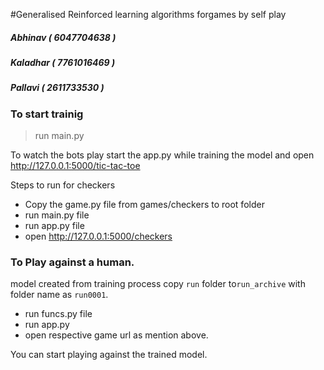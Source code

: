 #Generalised Reinforced learning algorithms forgames by self play

##### Abhinav ( 6047704638 )
##### Kaladhar ( 7761016469 )
##### Pallavi ( 2611733530 )

### To start trainig
> run main.py

To watch the bots play start the app.py while training the model and open  <http://127.0.0.1:5000/tic-tac-toe>

Steps to run for checkers

* Copy the game.py file from games/checkers to root folder
* run main.py file
* run app.py file
* open <http://127.0.0.1:5000/checkers>


### To Play against a human.

model created from training process copy `run` folder to`run_archive` with folder name as `run0001`.

* run funcs.py file
* run app.py
* open respective game url as mention above.

You can start playing against the trained model. 